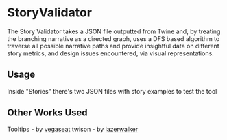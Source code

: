 # StoryValidator

The Story Validator takes a JSON file outputted from Twine and, by treating the branching narrative as a directed graph, uses a DFS based algorithm to traverse all possible narrative paths and provide insightful data on different story metrics, and design issues encountered, via visual representations.

## Usage
Inside "Stories" there's two JSON files with story examples to test the tool

## Other Works Used
Tooltips - by [vegaseat](https://www.daniweb.com/programming/software-development/code/484591/a-tooltip-class-for-tkinter)
twison -  by [lazerwalker](https://github.com/lazerwalker/twison)
